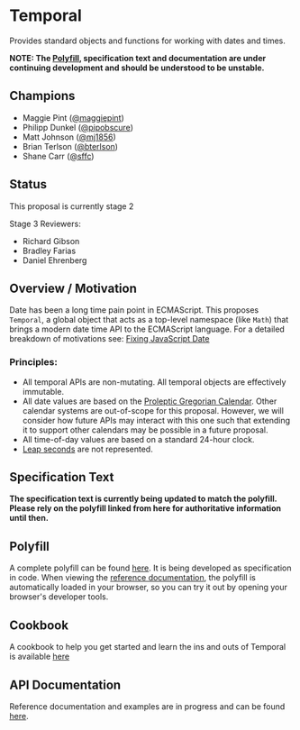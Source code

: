 # Temporal

Provides standard objects and functions for working with dates and times.

**NOTE: The [Polyfill](./polyfill), specification text and documentation are under continuing development and should be understood to be unstable.**

## Champions

-   Maggie Pint ([@maggiepint](https://github.com/maggiepint))
-   Philipp Dunkel ([@pipobscure](https://github.com/pipobscure))
-   Matt Johnson ([@mj1856](https://github.com/mj1856))
-   Brian Terlson ([@bterlson](https://github.com/bterlson))
-   Shane Carr ([@sffc](https://github.com/sffc))

## Status

This proposal is currently stage 2

Stage 3 Reviewers:

-   Richard Gibson
-   Bradley Farias
-   Daniel Ehrenberg

## Overview / Motivation

Date has been a long time pain point in ECMAScript.
This proposes `Temporal`, a global object that acts as a top-level namespace (like `Math`) that brings a modern date time API to the ECMAScript language.
For a detailed breakdown of motivations see:
[Fixing JavaScript Date](https://maggiepint.com/2017/04/09/fixing-javascript-date-getting-started/)

### Principles:

-   All temporal APIs are non-mutating. All temporal objects are effectively immutable.
-   All date values are based on the [Proleptic Gregorian Calendar](https://en.wikipedia.org/wiki/Proleptic_Gregorian_calendar). Other calendar systems are out-of-scope for this proposal. However, we will consider how future APIs may interact with this one such that extending it to support other calendars may be possible in a future proposal.
-   All time-of-day values are based on a standard 24-hour clock.
-   [Leap seconds](https://en.wikipedia.org/wiki/Leap_second) are not represented.

## Specification Text

**The specification text is currently being updated to match the polyfill. Please rely on the polyfill linked from here for authoritative information until then.**

## Polyfill

A complete polyfill can be found [here](./polyfill). It is being developed as specification in code.
When viewing the [reference documentation](https://tc39.es/proposal-temporal/docs/index.html), the polyfill is automatically loaded in your browser, so you can try it out by opening your browser's developer tools.

## Cookbook

A cookbook to help you get started and learn the ins and outs of Temporal is available [here](./cookbook/README.md)

## API Documentation

Reference documentation and examples are in progress and can be found [here](https://tc39.es/proposal-temporal/docs/index.html).
